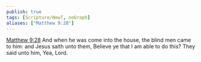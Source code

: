 ```yaml
---
publish: true
tags: [Scripture/NewT, noGraph]
aliases: ["Matthew 9:28"]
---
```

[Matthew 9:28](https://churchofjesuschrist.org/study/scriptures/nt/matt/9?lang=eng&id=p28#p28) And when he was come into the house, the blind men came to him: and Jesus saith unto them, Believe ye that I am able to do this? They said unto him, Yea, Lord.

